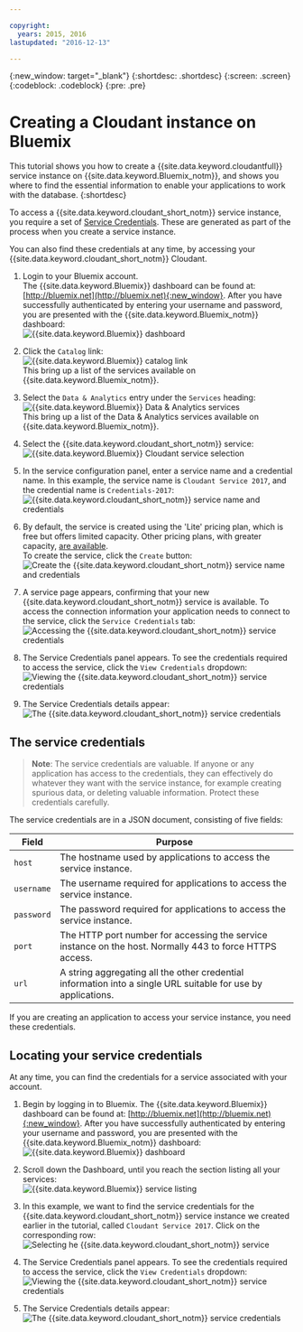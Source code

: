 ```yaml
---

copyright:
  years: 2015, 2016
lastupdated: "2016-12-13"

---
```


{:new_window: target="_blank"}
{:shortdesc: .shortdesc}
{:screen: .screen}
{:codeblock: .codeblock}
{:pre: .pre}

# Creating a Cloudant instance on Bluemix

This tutorial shows you how to create a {{site.data.keyword.cloudantfull}}
service instance on {{site.data.keyword.Bluemix_notm}},
and shows you where to find the essential information to enable your applications
to work with the database.
{:shortdesc}

To access a {{site.data.keyword.cloudant_short_notm}} service instance,
you require a set of [Service Credentials](#the-service-credentials).
These are generated as part of the process when you create a service instance.

You can also find these credentials at any time,
by accessing your {{site.data.keyword.cloudant_short_notm}} Cloudant.

1.  Login to your Bluemix account.<br/>
    The {{site.data.keyword.Bluemix}} dashboard can be found at: [http://bluemix.net](http://bluemix.net){:new_window}.
    After you have successfully authenticated by entering your username and password,
    you are presented with the {{site.data.keyword.Bluemix_notm}} dashboard:<br/>
    ![{{site.data.keyword.Bluemix}} dashboard](images/img0001.png)

2.  Click the `Catalog` link:<br/>
    ![{{site.data.keyword.Bluemix}} catalog link](images/img0002.png)<br/>
    This bring up a list of the services available on {{site.data.keyword.Bluemix_notm}}.

3.  Select the `Data & Analytics` entry under the `Services` heading:<br/>
    ![{{site.data.keyword.Bluemix}} Data & Analytics services](images/img0003.png)<br/>
    This bring up a list of the Data & Analytics services
    available on {{site.data.keyword.Bluemix_notm}}.

4.  Select the {{site.data.keyword.cloudant_short_notm}} service:<br>
    ![{{site.data.keyword.Bluemix}} Cloudant service selection](images/img0004.png)

5.  In the service configuration panel,
    enter a service name and a credential name.
    In this example,
    the service name is `Cloudant Service 2017`,
    and the credential name is `Credentials-2017`:<br/>
    ![{{site.data.keyword.cloudant_short_notm}} service name and credentials](images/img0005.png)

6.  By default,
    the service is created using the 'Lite' pricing plan,
    which is free but offers limited capacity.
    Other pricing plans,
    with greater capacity,
    [are available](../offerings/bluemix.html).<br/>
    To create the service,
    click the `Create` button:<br/>
    ![Create the {{site.data.keyword.cloudant_short_notm}} service name and credentials](images/img0006.png)

7.  A service page appears,
    confirming that your new {{site.data.keyword.cloudant_short_notm}} service is available.
    To access the connection information your application needs to connect to the service,
    click the `Service Credentials` tab:<br/>
    ![Accessing the {{site.data.keyword.cloudant_short_notm}} service credentials](images/img0007.png)

8.  The Service Credentials panel appears.
    To see the credentials required to access the service,
    click the `View Credentials` dropdown:<br/>
    ![Viewing the {{site.data.keyword.cloudant_short_notm}} service credentials](images/img0008.png)

9.  The Service Credentials details appear:<br/>
    ![The {{site.data.keyword.cloudant_short_notm}} service credentials](images/img0009.png)

## The service credentials

>   **Note**: The service credentials are valuable.
    If anyone or any application has access to the credentials,
    they can effectively do whatever they want with the service instance,
    for example creating spurious data,
    or deleting valuable information.
    Protect these credentials carefully.

The service credentials are in a JSON document,
consisting of five fields:

Field      | Purpose
-----------|--------
`host`     | The hostname used by applications to access the service instance.
`username` | The username required for applications to access the service instance.
`password` | The password required for applications to access the service instance.
`port`     | The HTTP port number for accessing the service instance on the host. Normally 443 to force HTTPS access.
`url`      | A string aggregating all the other credential information into a single URL suitable for use by applications.

If you are creating an application to access your service instance,
you need these credentials.

## Locating your service credentials

At any time,
you can find the credentials for a service associated with your account.

1.  Begin by logging in to Bluemix.
    The {{site.data.keyword.Bluemix}} dashboard can be found at: [http://bluemix.net](http://bluemix.net){:new_window}.
    After you have successfully authenticated by entering your username and password,
    you are presented with the {{site.data.keyword.Bluemix_notm}} dashboard:<br/>
    ![{{site.data.keyword.Bluemix}} dashboard](images/img0001.png)

2.  Scroll down the Dashboard,
    until you reach the section listing all your services:<br/>
    ![{{site.data.keyword.Bluemix}} service listing](images/img0010.png)

3.  In this example,
    we want to find the service credentials for the {{site.data.keyword.cloudant_short_notm}}
    service instance we created earlier in the tutorial,
    called `Cloudant Service 2017`.
    Click on the corresponding row:<br/>
    ![Selecting he {{site.data.keyword.cloudant_short_notm}} service](images/img0011.png)

3.  The Service Credentials panel appears.
    To see the credentials required to access the service,
    click the `View Credentials` dropdown:<br/>
    ![Viewing the {{site.data.keyword.cloudant_short_notm}} service credentials](images/img0008.png)

4.  The Service Credentials details appear:<br/>
    ![The {{site.data.keyword.cloudant_short_notm}} service credentials](images/img0009.png)